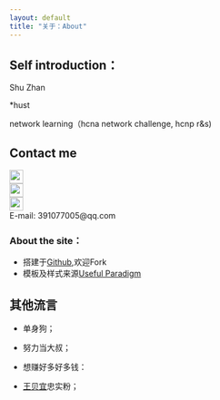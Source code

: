 ```yaml
---
layout: default
title: "关于：About"
---
```


## Self introduction：

Shu Zhan 
  
 *hust
 
network learning（hcna network challenge, hcnp r&s)


## Contact me

<p class="contact">
 <a href="http://m.weibo.cn/5324524921" title="微博联系我"><img src="http://www.sinaimg.cn/blog/developer/wiki/LOGO_32x32.png" width="24" height="24" style="display:inline-block;vertical-align:middle"></a><br/>
        <a href="http://www.zhihu.com/people/zhan-shu-52" title="知乎联系我"><img src="http://www.zhihu.com/favicon.ico" width="24" height="24" style="display:inline-block;vertical-align:middle"></a><br/>
 <a href="https://github.com/shuest" title="Github联系我"><img src="http://www.github.com/favicon.ico" width="24" height="24" style="display:inline-block;vertical-align:middle"></a><br/>
E-mail: 391077005@qq.com 
</p>

### About the site：

* 搭建于[Github](https://github.com/shuest/shuest.github.io),欢迎Fork
* 模板及样式来源[Useful Paradigm](http://usefulparadigm.com/)

## 其他流言
* 单身狗；
* 努力当大叔；
* 想赚好多好多钱：
* [王贝宜][1]忠实粉；


  [1]: http://www.zhihu.com/people/wangbeiyivip